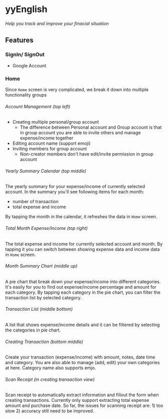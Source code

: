 # yyEnglish
###### Help you track and improve your finacial situation

## Features

### SignIn/ SignOut
- Google Account


### Home
Since `Home` screen is very complicated, we break it down into multiple functionality groups


###### Account Management (top left)
- Creating multiple personal/group account
    - The difference between Personal account and Group account is that in group account you are able to invite others and manage expense/income together
- Editing account name (support emoji)
- Inviting members for group account
    - Non-creator members don't have edit/invite permission in group account 


###### Yearly Summary Calendar (top middle)
The yearly summary for your expense/income of currently selected account. In the summary you'll see following items for each month:

- number of transaction
- total expense and income

By tapping the month in the calendar, it refreshes the data in `Home` screen.


###### Total Month Expense/Income (top right)
The total expense and income for currently selected account and month. By tapping it you can switch between showing expense data and income data in `Home` screen.


###### Month Summary Chart (middle up)
A pie chart that break down your expense/income into different categories. It's easily for you to find out expense/income percentage and amount for each category. By tapping each category in the pie chart, you can filter the transaction list by selected category.


###### Transaction List (middle bottom)
A list that shows expense/income details and it can be filtered by selecting the categories in pie chart.


###### Creating Transaction (bottom middle)
Create your transaction (expense/income) with amount, notes, date time and category. You are also able to manage (add, edit) your own categories at here. Category name also supports emjo.

###### Scan Receipt (in creating transaction view)
Scan receipt to automatically extract information and fillout the form when creating transactions. Currently only support extracting total expense amount and purchase date. So far, the issues for scanning receipt are: 1) too slow 2) accuracy still need to be improved.
